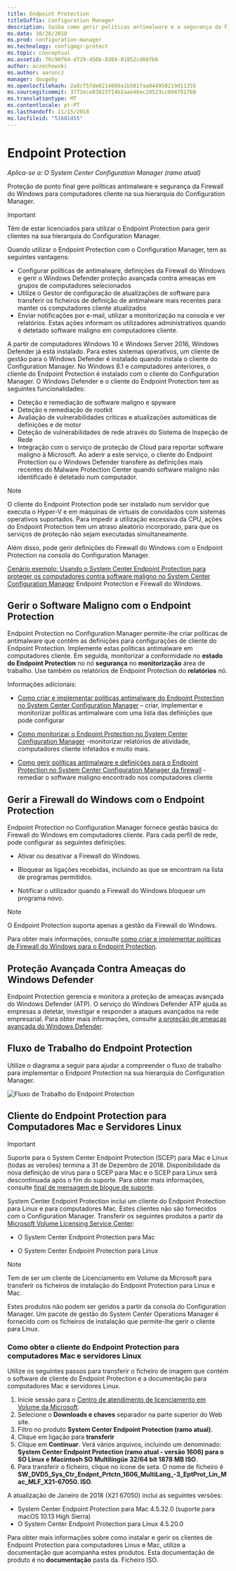 ```yaml
---
title: Endpoint Protection
titleSuffix: Configuration Manager
description: Saiba como gerir políticas antimalware e a segurança da Firewall do Windows para clientes.
ms.date: 10/26/2018
ms.prod: configuration-manager
ms.technology: configmgr-protect
ms.topic: conceptual
ms.assetid: 76c90f64-d729-456b-8304-01852cd66fb6
author: aczechowski
ms.author: aaroncz
manager: dougeby
ms.openlocfilehash: 2a8cf57de0214080a1b581faa044950219d11355
ms.sourcegitcommit: 3772ece83823714b2aae46ec20523cc094701760
ms.translationtype: MT
ms.contentlocale: pt-PT
ms.lasthandoff: 11/15/2018
ms.locfileid: "51681455"
---
```

# <a name="endpoint-protection"></a>Endpoint Protection

*Aplica-se a: O System Center Configuration Manager (ramo atual)*

Proteção de ponto final gere políticas antimalware e segurança da Firewall do Windows para computadores cliente na sua hierarquia do Configuration Manager.  

> [!IMPORTANT]  
>  Têm de estar licenciados para utilizar o Endpoint Protection para gerir clientes na sua hierarquia do Configuration Manager.  

 Quando utilizar o Endpoint Protection com o Configuration Manager, tem as seguintes vantagens:  

-   Configurar políticas de antimalware, definições da Firewall do Windows e gerir o Windows Defender proteção avançada contra ameaças em grupos de computadores selecionados  
-   Utilize o Gestor de configuração de atualizações de software para transferir os ficheiros de definição de antimalware mais recentes para manter os computadores cliente atualizados  
-   Enviar notificações por e-mail, utilizar a monitorização na consola e ver relatórios. Estas ações informam os utilizadores administrativos quando é detetado software maligno em computadores cliente.  

A partir de computadores Windows 10 e Windows Server 2016, Windows Defender já está instalado. Para estes sistemas operativos, um cliente de gestão para o Windows Defender é instalado quando instala o cliente do Configuration Manager. No Windows 8.1 e computadores anteriores, o cliente do Endpoint Protection é instalado com o cliente do Configuration Manager. O Windows Defender e o cliente do Endpoint Protection tem as seguintes funcionalidades:  

-   Deteção e remediação de software maligno e spyware  
-   Deteção e remediação de rootkit  
-   Avaliação de vulnerabilidades críticas e atualizações automáticas de definições e de motor  
-   Deteção de vulnerabilidades de rede através do Sistema de Inspeção de Rede  
-   Integração com o serviço de proteção de Cloud para reportar software maligno à Microsoft. Ao aderir a este serviço, o cliente do Endpoint Protection ou o Windows Defender transfere as definições mais recentes do Malware Protection Center quando software maligno não identificado é detetado num computador.  

> [!NOTE]  
>  O cliente do Endpoint Protection pode ser instalado num servidor que executa o Hyper-V e em máquinas de virtuais de convidados com sistemas operativos suportados. Para impedir a utilização excessiva da CPU, ações do Endpoint Protection tem um atraso aleatório incorporado, para que os serviços de proteção não sejam executadas simultaneamente.  

 Além disso, pode gerir definições do Firewall do Windows com o Endpoint Protection na consola do Configuration Manager.  

 [Cenário exemplo: Usando o System Center Endpoint Protection para proteger os computadores contra software maligno no System Center Configuration Manager](scenarios-endpoint-protection.md) Endpoint Protection e Firewall do Windows.  


## <a name="managing-malware-with-endpoint-protection"></a>Gerir o Software Maligno com o Endpoint Protection  
 Endpoint Protection no Configuration Manager permite-lhe criar políticas de antimalware que contêm as definições para configurações de cliente do Endpoint Protection. Implemente estas políticas antimalware em computadores cliente. Em seguida, monitorizar a conformidade no **estado do Endpoint Protection** no nó **segurança** no **monitorização** área de trabalho. Use também os relatórios de Endpoint Protection do **relatórios** nó.  

 Informações adicionais:  

-   [Como criar e implementar políticas antimalware do Endpoint Protection no System Center Configuration Manager](endpoint-antimalware-policies.md) – criar, implementar e monitorizar políticas antimalware com uma lista das definições que pode configurar  

-   [Como monitorizar o Endpoint Protection no System Center Configuration Manager](monitor-endpoint-protection.md) -monitorizar relatórios de atividade, computadores cliente infetados e muito mais.  

-   [Como gerir políticas antimalware e definições para o Endpoint Protection no System Center Configuration Manager da firewall](endpoint-antimalware-firewall.md) -remediar o software maligno encontrado nos computadores cliente  


## <a name="managing-windows-firewall-with-endpoint-protection"></a>Gerir a Firewall do Windows com o Endpoint Protection  
 Endpoint Protection no Configuration Manager fornece gestão básica do Firewall do Windows em computadores cliente. Para cada perfil de rede, pode configurar as seguintes definições:  

-   Ativar ou desativar a Firewall do Windows.  

-   Bloquear as ligações recebidas, incluindo as que se encontram na lista de programas permitidos.  

-   Notificar o utilizador quando a Firewall do Windows bloquear um programa novo.  

> [!NOTE]  
>  O Endpoint Protection suporta apenas a gestão da Firewall do Windows.  


 Para obter mais informações, consulte [como criar e implementar políticas de Firewall do Windows para o Endpoint Protection](create-windows-firewall-policies.md).  


## <a name="windows-defender-advanced-threat-protection"></a>Proteção Avançada Contra Ameaças do Windows Defender

Endpoint Protection gerencia e monitora a proteção de ameaças avançada do Windows Defender (ATP). O serviço do Windows Defender ATP ajuda as empresas a detetar, investigar e responder a ataques avançados na rede empresarial. Para obter mais informações, consulte [a proteção de ameaças avançada do Windows Defender](windows-defender-advanced-threat-protection.md).

## <a name="endpoint-protection-workflow"></a>Fluxo de Trabalho do Endpoint Protection  
 Utilize o diagrama a seguir para ajudar a compreender o fluxo de trabalho para implementar o Endpoint Protection na sua hierarquia do Configuration Manager.  

 ![Fluxo de Trabalho do Endpoint Protection](../media/Endpoint-Protection-Workflow.gif)  



## <a name="endpoint-protection-client-for-mac-computers-and-linux-servers"></a>Cliente do Endpoint Protection para Computadores Mac e Servidores Linux  

> [!Important]  
> Suporte para o System Center Endpoint Protection (SCEP) para Mac e Linux (todas as versões) termina a 31 de Dezembro de 2018. Disponibilidade da nova definição de vírus para o SCEP para Mac e o SCEP para Linux será descontinuada após o fim do suporte. Para obter mais informações, consulte [final de mensagem de blogue de suporte](https://go.microsoft.com/fwlink/?linkid=870182).  

 System Center Endpoint Protection inclui um cliente do Endpoint Protection para Linux e para computadores Mac. Estes clientes não são fornecidos com o Configuration Manager. Transferir os seguintes produtos a partir da [Microsoft Volume Licensing Service Center](https://www.microsoft.com/licensing/servicecenter/default.aspx):  

-   O System Center Endpoint Protection para Mac  

-   O System Center Endpoint Protection para Linux  


> [!Note]  
>  Tem de ser um cliente de Licenciamento em Volume da Microsoft para transferir os ficheiros de instalação do Endpoint Protection para Linux e Mac.  

 Estes produtos não podem ser geridos a partir da consola do Configuration Manager. Um pacote de gestão do System Center Operations Manager é fornecido com os ficheiros de instalação que permite-lhe gerir o cliente para Linux.  

### <a name="how-to-get-the-endpoint-protection-client-for-mac-computers-and-linux-servers"></a>Como obter o cliente do Endpoint Protection para computadores Mac e servidores Linux

Utilize os seguintes passos para transferir o ficheiro de imagem que contém o software de cliente do Endpoint Protection e a documentação para computadores Mac e servidores Linux.
1. Inicie sessão para o [Centro de atendimento de licenciamento em Volume da Microsoft](https://www.microsoft.com/licensing/servicecenter/default.aspx).
2. Selecione o **Downloads e chaves** separador na parte superior do Web site.
3. Filtro no produto **System Center Endpoint Protection (ramo atual)**.
4. Clique em ligação para **transferir**
5. Clique em **Continuar**. Verá vários arquivos, incluindo um denominado: **System Center Endpoint Protection (ramo atual - versão 1606) para o SO Linux e Macintosh SO Multilíngüe 32/64 bit 1878 MB ISO**.
6. Para transferir o ficheiro, clique no ícone de seta. O nome de ficheiro é **SW_DVD5_Sys_Ctr_Endpnt_Prtctn_1606_MultiLang_-3_EptProt_Lin_Mac_MLF_X21-67050. ISO**.

A atualização de Janeiro de 2018 (X21 67050) inclui as seguintes versões:

- System Center Endpoint Protection para Mac 4.5.32.0 (suporte para macOS 10.13 High Sierra)
- O System Center Endpoint Protection para Linux 4.5.20.0 

 Para obter mais informações sobre como instalar e gerir os clientes de Endpoint Protection para computadores Linux e Mac, utilize a documentação que acompanha estes produtos. Esta documentação de produto é no **documentação** pasta da. Ficheiro ISO.
